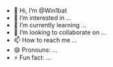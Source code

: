 - 👋 Hi, I’m @Win1bat
- 👀 I’m interested in ...
- 🌱 I’m currently learning ...
- 💞️ I’m looking to collaborate on ...
- 📫 How to reach me ...
- 😄 Pronouns: ...
- ⚡ Fun fact: ...

<!---
Win1bat/Win1bat is a ✨ special ✨ repository because its `README.md` (this file) appears on your GitHub profile.
You can click the Preview link to take a look at your changes.
--->
